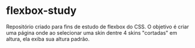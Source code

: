 # flexbox-study
Repositório criado para fins de estudo de flexbox do CSS.
O objetivo é criar uma página onde ao selecionar uma skin dentre 4 skins "cortadas" em altura, ela exiba sua altura padrão.
